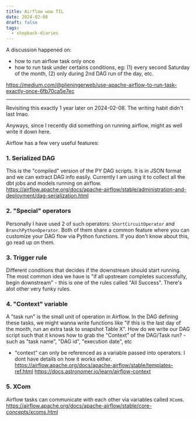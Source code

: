 ```yaml
---
title: Airflow wow TIL
date: 2024-02-08
draft: false
tags:
  - shopback-diaries
---
```

A discussion happened on:
* how to run airflow task only once
* how to run task under certains conditions, eg: (1) every second Saturday of the month, (2) only during 2nd DAG run of the day, etc.

https://medium.com/@plieningerweb/use-apache-airflow-to-run-task-exactly-once-6fb70ca5e7ec

-------------------

Revisiting this exactly 1 year later on 2024-02-08. The writing habit didn't last lmao.

Anyways, since I recently did something on running airflow, might as well write it down here.

Airflow has a few very useful features:

### 1. Serialized DAG
This is the "compiled" version of the PY DAG scripts. It is in JSON format and we can extract DAG info easily. Currently I am using it to collect all the dbt jobs and models running on airflow.
https://airflow.apache.org/docs/apache-airflow/stable/administration-and-deployment/dag-serialization.html

### 2. "Special" operators
Personally I have used 2 of such operators: `ShortCircuitOperator` and `BranchPythonOperator`. Both of them share a common feature where you can customize your DAG flow via Python functions. If you don't know about this, go read up on them.

### 3. Trigger rule
Different conditions that decides if the downstream should start running. The most common idea we have is "if all upstream completes successfully, begin downstream" - this is one of the rules called "All Success". There's alot other very funky rules.

### 4. "Context" variable
A "task run" is the small unit of operation in Airflow. In the DAG defining these tasks, we might wanna write functions like "if this is the last day of the month, run an extra task to snapshot Table X". How do we write our DAG script such that it knows how to grab the "Context" of the DAG/Task run? - such as "task name", "DAG id", "execution date", etc
- "context" can only be referenced as a variable passed into operators. I dont have details on how it works either.
https://airflow.apache.org/docs/apache-airflow/stable/templates-ref.html
https://docs.astronomer.io/learn/airflow-context

### 5. XCom
Airflow tasks can communicate with each other via variables called `XCom`s.
https://airflow.apache.org/docs/apache-airflow/stable/core-concepts/xcoms.html